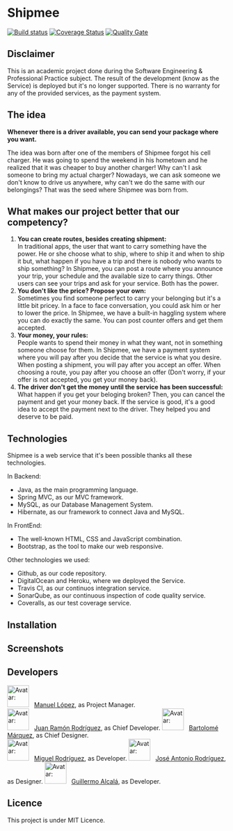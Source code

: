# Shipmee

[![Build status](https://travis-ci.org/Shipmee/Shipmee.svg?branch=master)](https://travis-ci.org/Shipmee/Shipmee) [![Coverage Status](https://coveralls.io/repos/github/Shipmee/Shipmee/badge.svg)](https://coveralls.io/github/Shipmee/Shipmee) [![Quality Gate](https://sonarqube.com/api/badges/gate?key=ISPP:Shipmee)](https://sonarqube.com/dashboard/index/ISPP%3AShipmee)

## Disclaimer

This is an academic project done during the Software Engineering & Professional Practice subject. The result of the development (know as the Service) is deployed but it's no longer supported. There is no warranty for any of the provided services, as the payment system.

## The idea

**Whenever there is a driver available, you can send your package where you want.**

The idea was born after one of the members of Shipmee forgot his cell charger. He was going to spend the weekend in his hometown and he realized that it was cheaper to buy another charger! Why can't I ask someone to bring my actual charger? Nowadays, we can ask someone we don't know to drive us anywhere, why can't we do the same with our belongings? That was the seed where Shipmee was born from.

## What makes our project better that our competency?

1. **You can create routes, besides creating shipment:**  
In traditional apps, the user that want to carry something have the power. He or she choose what to ship, where to ship it and when to ship it but, what happen if you have a trip and there is nobody who wants to ship something? In Shipmee, you can post a route where you announce your trip, your schedule and the available size to carry things. Other users can see your trips and ask for your service. Both has the power.
2. **You don't like the price? Propose your own:**  
Sometimes you find someone perfect to carry your belonging but it's a little bit pricey. In a face to face conversation, you could ask him or her to lower the price. In Shipmee, we have a built-in haggling system where you can do exactly the same. You can post counter offers and get them accepted.
3. **Your money, your rules:**  
People wants to spend their money in what they want, not in something someone choose for them. In Shipmee, we have a payment system where you will pay after you decide that the service is what you desire. When posting a shipment, you will pay after you accept an offer. When choosing a route, you pay after you choose an offer (Don't worry, if your offer is not accepted, you get your money back).
4. **The driver don't get the money until the service has been successful:**  
What happen if you get your beloging broken? Then, you can cancel the payment and get your money back. If the service is good, it's a good idea to accept the payment next to the driver. They helped you and deserve to be paid.

## Technologies

Shipmee is a web service that it's been possible thanks all these technologies.

In Backend:
- Java, as the main programming language.
- Spring MVC, as our MVC framework.
- MySQL, as our Database Management System.
- Hibernate, as our framework to connect Java and MySQL.

In FrontEnd:
- The well-known HTML, CSS and JavaScript combination.
- Bootstrap, as the tool to make our web responsive.

Other technologies we used:
- Github, as our code repository.
- DigitalOcean and Heroku, where we deployed the Service.
- Travis CI, as our continuos integration service.
- SonarQube, as our continuous inspection of code quality service.
- Coveralls, as our test coverage service.

## Installation

## Screenshots

## Developers

<img src="https://avatars0.githubusercontent.com/u/12049827?v=4&s=460" alt="Avatar: " height="50" /> &nbsp;
[Manuel López](https://github.com/ManuelLR), as Project Manager.   
<img src="https://avatars1.githubusercontent.com/u/8267403?v=4&s=400" alt="Avatar: " height="50" /> &nbsp;
[Juan Ramón Rodríguez](https://github.com/juanrarodriguez18), as Chief Developer. 
<img src="https://avatars0.githubusercontent.com/u/22616365?v=4&s=400" alt="Avatar: " height="50" /> &nbsp;
[Bartolomé Márquez](https://github.com/barmardom), as Chief Designer.   
<img src="https://avatars3.githubusercontent.com/u/11299118?v=4&s=400" alt="Avatar: " height="50" /> &nbsp;
[Miguel Rodríguez](https://github.com/migrodcab), as Developer. 
<img src="https://avatars3.githubusercontent.com/u/6894925?v=4&s=400" alt="Avatar: " height="50" /> &nbsp;
 [José Antonio Rodríguez](https://github.com/josearodriguez), as Designer.
<img src="https://avatars3.githubusercontent.com/u/12424182?v=4&s=400" alt="Avatar: " height="50" /> &nbsp;
[Guillermo Alcalá](https://github.com/guillermo-ag-95), as Developer.

## Licence

This project is under MIT Licence.
